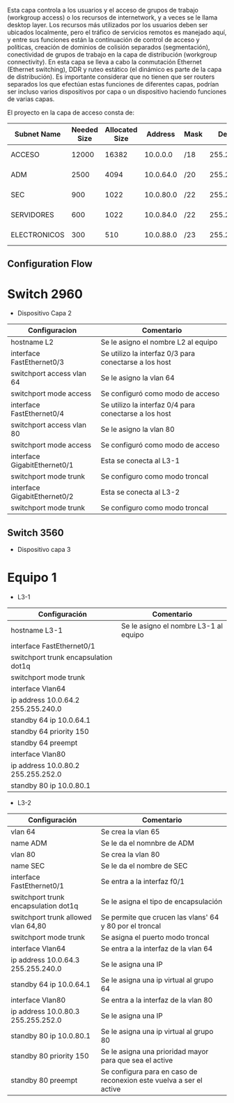 Esta capa controla a los usuarios y el acceso de grupos de trabajo (workgroup access) o los recursos de internetwork, y a veces se le llama desktop layer. Los recursos más utilizados por los usuarios deben ser ubicados localmente, pero el tráfico de servicios remotos es manejado aquí, y entre sus funciones están la continuación de control de acceso y políticas, creación de dominios de colisión separados (segmentación), conectividad de grupos de trabajo en la capa de distribución (workgroup connectivity). En esta capa se lleva a cabo la conmutación Ethernet (Ethernet switching), DDR y ruteo estático (el dinámico es parte de la capa de distribución). Es importante considerar que no tienen que ser routers separados los que efectúan estas funciones de diferentes capas, podrían ser incluso varios dispositivos por capa o un dispositivo haciendo funciones de varias capas.

El proyecto en la capa de acceso consta de:

Subnet Name|	Needed   Size|	Allocated Size|	Address|	Mask|	Dec Mask|	Assignable Range|	Broadcast
--------- | ------------- | -------------- | ------ | ------ | --------- | ----------------- | ------------
ACCESO|	12000|	16382|	10.0.0.0|	/18|	255.255.192.0|	10.0.0.1 - 10.0.63.254 |	10.0.63.255
ADM|	2500|	4094 |	10.0.64.0 |	/20 |	255.255.240.0|	10.0.64.1 - 10.0.79.254|	10.0.79.255
SEC|	900|	1022|	10.0.80.0|	/22|	255.255.252.0|	10.0.80.1 - 10.0.83.254|	10.0.83.255
SERVIDORES|	600|	1022|	10.0.84.0|	/22|	255.255.252.0|	10.0.84.1 - 10.0.87.254|	10.0.87.255
ELECTRONICOS|	300|	510|	10.0.88.0|	/23|	255.255.254.0|	10.0.88.1 - 10.0.89.254|	10.0.89.255|

## Configuration Flow

 # Switch 2960
 - Dispositivo Capa 2

Configuracion| Comentario|
-------------|-----------|
hostname L2 | Se le asigno el nombre L2 al equipo
interface FastEthernet0/3 | Se utilizo la interfaz 0/3 para conectarse a los host
switchport access vlan 64| Se le asigno la vlan 64 
switchport mode access| Se configuró como modo de acceso
interface FastEthernet0/4| Se utilizo la interfaz 0/4 para conectarse a los host
switchport access vlan 80|  Se le asigno la vlan 80
switchport mode access|  Se configuró como modo de acceso
interface GigabitEthernet0/1| Esta se conecta al L3-1  
switchport mode trunk| Se configuro como modo troncal 
interface GigabitEthernet0/2| Esta se conecta al L3-2
switchport mode trunk| Se configuro como modo troncal
 
 ## Switch 3560
 - Dispositivo capa 3

# Equipo 1
- L3-1

Configuración | Comentario |
--------------|------------|
hostname L3-1|Se le asigno el nombre L3-1 al equipo|
interface FastEthernet0/1 | |
switchport trunk encapsulation dot1q | |
switchport mode trunk ||
interface Vlan64 ||
ip address 10.0.64.2 255.255.240.0 ||
standby 64 ip 10.0.64.1 ||
standby 64 priority 150 ||
standby 64 preempt ||
interface Vlan80 ||
ip address 10.0.80.2 255.255.252.0 ||
standby 80 ip 10.0.80.1 ||

 - L3-2 
 
Configuración | Comentario |
--------------|------------|
vlan 64 | Se crea la vlan 65
name ADM | Se le da el nomnbre de ADM
vlan 80 | Se crea la vlan 80
name SEC | Se le da el nombre de SEC 
interface FastEthernet0/1 | Se entra a la interfaz f0/1 
switchport trunk encapsulation dot1q | Se le asigna el tipo de encapsulación
switchport trunk allowed vlan 64,80 | Se permite que crucen las vlans' 64 y  80 por el troncal 
switchport mode trunk | Se asigna el puerto modo troncal
interface Vlan64 | Se entra a la interfaz de la vlan 64
ip address 10.0.64.3 255.255.240.0 | Se le asigna una IP
standby 64 ip 10.0.64.1 | Se le asigna una ip virtual al grupo 64
interface Vlan80 | Se entra a la interfaz de la vlan 80
ip address 10.0.80.3 255.255.252.0 |  Se le asigna una IP
standby 80 ip 10.0.80.1 |Se le asigna una ip virtual al grupo 80
standby 80 priority 150 | Se le asigna una prioridad mayor para que sea el active
standby 80 preempt | Se configura para en caso de reconexion este vuelva a ser el active